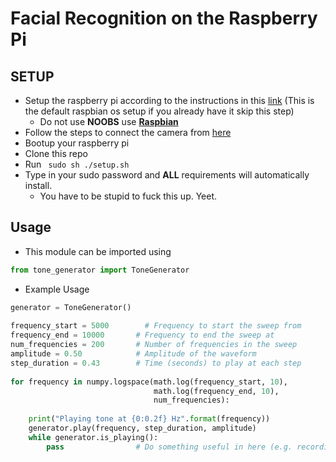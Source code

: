# Facial Recognition on the Raspberry Pi

## SETUP
- Setup the raspberry pi according to the instructions in this [link](https://www.raspberrypi.org/downloads/) (This is the default raspbian os setup if you already have it skip this step)
  - Do not use **NOOBS** use [**Raspbian**](https://www.raspberrypi.org/downloads/raspbian/)
- Follow the steps to connect the camera from [here](https://www.raspberrypi.org/documentation/usage/camera/)
- Bootup your raspberry pi
- Clone this repo
- Run ``` sudo sh ./setup.sh```
- Type in your sudo password and **ALL** requirements will automatically 
install.
    - You have to be stupid to fuck this up. Yeet.

## Usage
- This module can be imported using

```python
from tone_generator import ToneGenerator
```

- Example Usage

```python
generator = ToneGenerator()
 
frequency_start = 5000        # Frequency to start the sweep from
frequency_end = 10000       # Frequency to end the sweep at
num_frequencies = 200       # Number of frequencies in the sweep
amplitude = 0.50            # Amplitude of the waveform
step_duration = 0.43        # Time (seconds) to play at each step
 
for frequency in numpy.logspace(math.log(frequency_start, 10),
                                math.log(frequency_end, 10),
                                num_frequencies):
 
    print("Playing tone at {0:0.2f} Hz".format(frequency))
    generator.play(frequency, step_duration, amplitude)
    while generator.is_playing():
        pass                # Do something useful in here (e.g. recording)
```